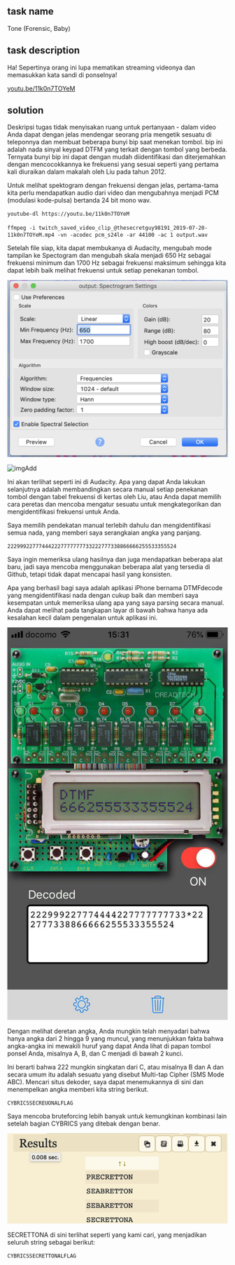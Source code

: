 ## task name

Tone (Forensic, Baby)

## task description

Ha! Sepertinya orang ini lupa mematikan streaming videonya dan memasukkan kata sandi di ponselnya! 

[youtu.be/11k0n7TOYeM](https://youtu.be/11k0n7TOYeM)

## solution

Deskripsi tugas tidak menyisakan ruang untuk pertanyaan - dalam video Anda dapat dengan jelas mendengar seorang pria mengetik sesuatu di teleponnya dan membuat beberapa bunyi bip saat menekan tombol. bip ini adalah nada sinyal keypad DTFM yang terkait dengan tombol yang berbeda. Ternyata bunyi bip ini dapat dengan mudah diidentifikasi dan diterjemahkan dengan mencocokkannya ke frekuensi yang sesuai seperti yang pertama kali diuraikan dalam makalah oleh Liu pada tahun 2012.

Untuk melihat spektogram dengan frekuensi dengan jelas, pertama-tama kita perlu mendapatkan audio dari video dan mengubahnya menjadi PCM (modulasi kode-pulsa) bertanda 24 bit mono wav. 

```
youtube-dl https://youtu.be/11k0n7TOYeM 

ffmpeg -i twitch_saved_video_clip_@thesecretguy98191_2019-07-20-11k0n7TOYeM.mp4 -vn -acodec pcm_s24le -ar 44100 -ac 1 output.wav
```

Setelah file siap, kita dapat membukanya di Audacity, mengubah mode tampilan ke Spectogram dan mengubah skala menjadi 650 Hz sebagai frekuensi minimum dan 1700 Hz sebagai frekuensi maksimum sehingga kita dapat lebih baik melihat frekuensi untuk setiap penekanan tombol. 

![imgAdd](https://raw.githubusercontent.com/ianknives/ctfwriteups/master/Cybrics%20CTF%202019/Tone/audacity_settings.png)

![imgAdd](https://raw.githubusercontent.com/ianknives/ctfwriteups/master/Cybrics%20CTF%202019/Tone/audacity.png)

Ini akan terlihat seperti ini di Audacity. Apa yang dapat Anda lakukan selanjutnya adalah membandingkan secara manual setiap penekanan tombol dengan tabel frekuensi di kertas oleh Liu, atau Anda dapat memilih cara peretas dan mencoba mengatur sesuatu untuk mengkategorikan dan mengidentifikasi frekuensi untuk Anda.

Saya memilih pendekatan manual terlebih dahulu dan mengidentifikasi semua nada, yang memberi saya serangkaian angka yang panjang. 

```
222999227774442227777777733222777338866666255533355524
```

Saya ingin memeriksa ulang hasilnya dan juga mendapatkan beberapa alat baru, jadi saya mencoba menggunakan beberapa alat yang tersedia di Github, tetapi tidak dapat mencapai hasil yang konsisten.

Apa yang berhasil bagi saya adalah aplikasi iPhone bernama DTMFdecode yang mengidentifikasi nada dengan cukup baik dan memberi saya kesempatan untuk memeriksa ulang apa yang saya parsing secara manual. Anda dapat melihat pada tangkapan layar di bawah bahwa hanya ada kesalahan kecil dalam pengenalan untuk aplikasi ini. 

![imgAdd](https://raw.githubusercontent.com/ianknives/ctfwriteups/master/Cybrics%20CTF%202019/Tone/decoder_app.jpg)

Dengan melihat deretan angka, Anda mungkin telah menyadari bahwa hanya angka dari 2 hingga 9 yang muncul, yang menunjukkan fakta bahwa angka-angka ini mewakili huruf yang dapat Anda lihat di papan tombol ponsel Anda, misalnya A, B, dan C menjadi di bawah 2 kunci.

Ini berarti bahwa 222 mungkin singkatan dari C, atau misalnya B dan A dan secara umum itu adalah sesuatu yang disebut Multi-tap Cipher (SMS Mode ABC). Mencari situs dekoder, saya dapat menemukannya di sini dan menempelkan angka memberi kita string berikut. 

```
CYBRICSSECREUONALFLAG
```

Saya mencoba bruteforcing lebih banyak untuk kemungkinan kombinasi lain setelah bagian CYBRICS yang ditebak dengan benar. 

![imgAdd](https://raw.githubusercontent.com/ianknives/ctfwriteups/master/Cybrics%20CTF%202019/Tone/decoder.png)

SECRETTONA di sini terlihat seperti yang kami cari, yang menjadikan seluruh string sebagai berikut: 

```
CYBRICSSECRETTONALFLAG
```
